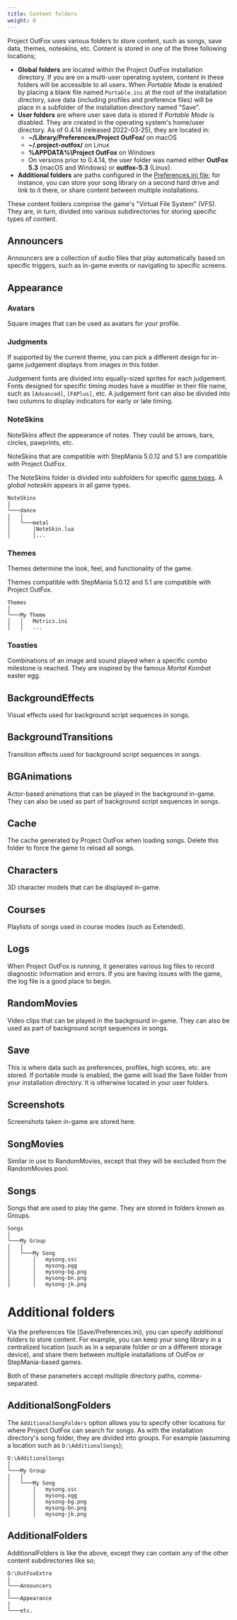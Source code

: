 ```yaml
---
title: Content folders
weight: 0
---
```


Project OutFox uses various folders to store content, such as songs, save data, themes, noteskins, etc. Content is stored in one of the three following locations;

* **Global folders** are located within the Project OutFox installation directory. If you are on a multi-user operating system, content in these folders will be accessible to all users. When _Portable Mode_ is enabled by placing a blank file named ``Portable.ini`` at the root of the installation directory, save data (including profiles and preference files) will be place in a subfolder of the installation directory named "Save".
* **User folders** are where user save data is stored if _Portable Mode_ is disabled. They are created in the operating system's home/user directory. As of 0.4.14 (released 2022-03-25), they are located in:
    * **~/Library/Preferences/Project OutFox/** on macOS
    * **~/.project-outfox/** on Linux
    * **%APPDATA%\Project OutFox** on Windows
    * On versions prior to 0.4.14, the user folder was named either **OutFox 5.3** (macOS and Windows) or **outfox-5.3** (Linux).
* **Additional folders** are paths configured in the [Preferences.ini file](/user-guide/config/preferences/#additionalfolders); for instance, you can store your song library on a second hard drive and link to it there, or share content between multiple installations.

These content folders comprise the game's "Virtual File System" (VFS). They are, in turn, divided into various subdirectories for storing specific types of content. 

## Announcers
Announcers are a collection of audio files that play automatically based on specific triggers, such as in-game events or navigating to specific screens.

## Appearance

### Avatars

Square images that can be used as avatars for your profile. 

### Judgments

If supported by the current theme, you can pick a different design for in-game judgement displays from images in this folder.

Judgement fonts are divided into equally-sized sprites for each judgement. Fonts designed for specific timing modes have a modifier in their file name, such as ``[Advanced]``, ``[FAPlus]``, etc. A judgement font can also be divided into two columns to display indicators for early or late timing.

### NoteSkins

NoteSkins affect the appearance of notes. They could be arrows, bars, circles, pawprints, etc. 

NoteSkins that are compatible with StepMania 5.0.12 and 5.1 are compatible with Project OutFox.

The NoteSkins folder is divided into subfolders for specific [game types](/user-guide/games/). A _global noteskin_ appears in all game types.

```
NoteSkins
│
└───dance
│   │   
│   └───metal
│       │NoteSkin.lua
│       │...
```

### Themes

Themes determine the look, feel, and functionality of the game. 

Themes compatible with StepMania 5.0.12 and 5.1 are compatible with Project OutFox.

```
Themes
│
└───My Theme
│   │   Metrics.ini
│   │   ...
```

### Toasties

Combinations of an image and sound played when a specific combo milestone is reached. They are inspired by the famous _Mortal Kombat_ easter egg.

## BackgroundEffects

Visual effects used for background script sequences in songs.

## BackgroundTransitions

Transition effects used for background script sequences in songs.

## BGAnimations

Actor-based animations that can be played in the background in-game. They can also be used as part of background script sequences in songs.

## Cache

The cache generated by Project OutFox when loading songs. Delete this folder to force the game to reload all songs.

## Characters

3D character models that can be displayed in-game.

## Courses

Playlists of songs used in course modes (such as Extended).

## Logs

When Project OutFox is running, it generates various log files to record diagnostic information and errors. If you are having issues with the game, the log file is a good place to begin.

## RandomMovies

Video clips that can be played in the background in-game. They can also be used as part of background script sequences in songs.

## Save

This is where data such as preferences, profiles, high scores, etc. are stored. If portable mode is enabled, the game will load the Save folder from your installation directory. It is otherwise located in your user folders.

## Screenshots

Screenshots taken in-game are stored here.

## SongMovies

Similar in use to RandomMovies, except that they will be excluded from the RandomMovies pool.

## Songs

Songs that are used to play the game. They are stored in folders known as Groups.

```
Songs
│
└───My Group
│   │   
│   └───My Song
│       │   mysong.ssc
│       │   mysong.ogg
│       │   mysong-bg.png
│       │   mysong-bn.png
│       │   mysong-jk.png
```

# Additional folders
Via the preferences file (Save/Preferences.ini), you can specify _additional_ folders to store content. For example, you can keep your song library in a centralized location (such as in a separate folder or on a different storage device), and share them between multiple installations of OutFox or StepMania-based games.

Both of these parameters accept multiple directory paths, comma-separated.

## AdditionalSongFolders
The ``AdditionalSongFolders`` option allows you to specify other locations for where Project OutFox can search for songs. As with the installation directory's song folder, they are divided into groups. For example (assuming a location such as ``D:\AdditionalSongs``);

```
D:\AdditionalSongs
│
└───My Group
│   │   
│   └───My Song
│       │   mysong.ssc
│       │   mysong.ogg
│       │   mysong-bg.png
│       │   mysong-bn.png
│       │   mysong-jk.png
```

## AdditionalFolders

AdditionalFolders is like the above, except they can contain any of the other content subdirectories like so;

```
D:\OutFoxExtra
│
└───Announcers
│   
└───Appearance
│   
└───etc.

```
